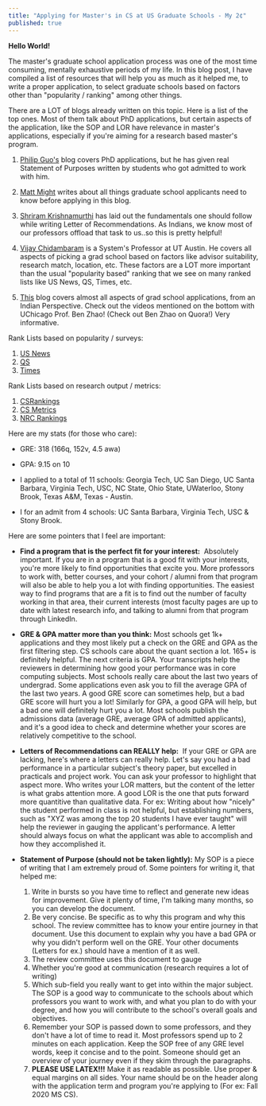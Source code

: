 ```yaml
---
title: "Applying for Master's in CS at US Graduate Schools - My 2¢"
published: true
---
```


**Hello World!**

The master's graduate school application process was one of the most time consuming, mentally exhaustive periods of my life. In this blog post, I have compiled a list of resources that will help you as much as it helped me, to write a proper application, to select graduate schools based on factors other than "popularity / ranking" among other things.

There are a LOT of blogs already written on this topic. Here is a list of the top ones. Most of them talk about PhD applications, but certain aspects of the application, like the SOP and LOR have relevance in master's applications, especially if you're aiming for a research based master's program.  

1. <a href="http://web.archive.org/web/20190714154122/http://www.pgbovine.net/PhD-application-essay-examples.htm" target="_top">Philip Guo's</a> blog covers PhD applications, but he has given real Statement of Purposes written by students who got admitted to work with him.

2. <a href="http://matt.might.net/articles/how-to-apply-and-get-in-to-graduate-school-in-science-mathematics-engineering-or-computer-science/" target="_top">Matt Might</a> writes about all things graduate school applicants need to know before applying in this blog.

3. <a href="http://cs.brown.edu/~sk/Memos/Grad-School-Recos/" target="_top">Shriram Krishnamurthi</a> has laid out the fundamentals one should follow while writing Letter of Recommendations. As Indians, we know most of our professors offload that task to us..so this is pretty helpful!

4. <a href="https://medium.com/@vijayc/how-to-pick-a-grad-school-for-a-phd-in-computer-science-a5ce7dceb246" target="_top">Vijay Chidambaram</a> is a System's Professor at UT Austin. He covers all aspects of picking a grad school based on factors like advisor suitability, research match, location, etc. These factors are a LOT more important than the usual "popularity based" ranking that we see on many ranked lists like US News, QS, Times, etc.

5. <a href="http://precog.iiitd.edu.in/graduate-school-faqs.html" target="_top">This</a> blog covers almost all aspects of grad school applications, from an Indian Perspective. Check out the videos mentioned on the bottom with UChicago Prof. Ben Zhao! (Check out Ben Zhao on Quora!) Very informative.


Rank Lists based on popularity / surveys:
1. [US News](https://www.usnews.com/best-graduate-schools/top-science-schools/computer-science-rankings)
2. [QS](https://www.topuniversities.com/university-rankings/university-subject-rankings/2020/computer-science-information-systems) 
2. [Times](https://www.timeshighereducation.com/world-university-rankings/2020/world-ranking#!/page/0/length/25/locations/US/subjects/3081/sort_by/rank/sort_order/asc/cols/stats) 

Rank Lists based on research output / metrics:
1. [CSRankings](https://csrankings.org)
2. [CS Metrics](http://csmetrics.org/)
3. [NRC Rankings](https://www.chronicle.com/article/NRC-Rankings-Overview-/124721/)


Here are my stats (for those who care):

* GRE: 318 (166q, 152v, 4.5 awa)
* GPA: 9.15 on 10

* I applied to a total of 11 schools: Georgia Tech, UC San Diego, UC Santa Barbara, Virginia Tech, USC, NC State, Ohio State, UWaterloo, Stony Brook, Texas A&M, Texas - Austin.

* I for an admit from 4 schools: UC Santa Barbara, Virginia Tech, USC & Stony Brook.

Here are some pointers that I feel are important:

* **Find a program that is the perfect fit for your interest:**  Absolutely important. If you are in a program that is a good fit with your interests, you're more likely to find opportunities that excite you. More professors to work with, better courses, and your cohort /  alumni from that program will also be able to help you a lot with finding opportunities.  The easiest way to find programs that are a fit is to find out the number of faculty working in that area, their current interests (most faculty pages are up to date with latest research info, and talking to alumni from that program through LinkedIn.

* **GRE & GPA matter more than you think:**  Most schools get 1k+ applications and they most likely put a check on the GRE and GPA as the first filtering step. CS schools care about the quant section a lot. 165+ is definitely helpful. The next criteria is GPA. Your transcripts help the reviewers in determining how good your performance was in core computing subjects. Most schools really care about the last two years of undergrad. Some applications even ask you to fill the average GPA of the last two years. A good GRE score can sometimes help, but a bad GRE score will hurt you a lot! Similarly for GPA, a good GPA will help, but a bad one will definitely hurt you a lot. Most schools publish the admissions data (average GRE, average GPA of admitted applicants), and it's a good idea to check and determine whether your scores are relatively competitive to the school.

* **Letters of Recommendations can REALLY help:**  If your GRE or GPA are lacking, here's where a letters can really help. Let's say you had a bad performance in a particular subject's theory paper, but excelled in practicals and project work. You can ask your professor to highlight that aspect more. Who writes your LOR matters, but the content of the letter is what grabs attention more. A good LOR is the one that puts forward more quantitive than qualitative data. For ex: Writing about how "nicely" the student performed in class is not helpful, but establishing numbers, such as "XYZ was among the top 20 students I have ever taught" will help the reviewer in gauging the applicant's performance. A letter should always focus on what the applicant was able to accomplish and how they accomplished it. 

* **Statement of Purpose (should not be taken lightly):** My SOP is a piece of writing that I am extremely proud of. Some pointers for writing it, that helped me: 

  1. Write in bursts so you have time to reflect and generate new ideas for improvement. Give it plenty of time, I'm talking many months, so you can develop the document.
  2.  Be very concise. Be specific as to why this program and why this school. The review committee has to know your entire journey in that document. Use this document to explain why you have a bad GPA or why you didn't perform well on the GRE. Your other documents (Letters for ex.) should have a mention of it as well.
  3.  The review committee uses this document to gauge 
    1. Whether you're good at communication (research requires a lot of writing)
    2. Which sub-field you really want to get into within the major subject. The SOP is a good way to communicate to the schools about which professors you want to        work with, and what you plan to do with your degree, and how you will contribute to the school's overall goals and objectives.
  4. Remember your SOP is passed down to some professors, and they don't have a lot of time to read it. Most professors spend up to 2 minutes on each application. Keep the SOP free of any GRE level words, keep it concise and to the point. Someone should get an overview of your journey even if they skim through the paragraphs. 
  5. **PLEASE USE LATEX!!!** Make it as readable as possible. Use proper & equal margins on all sides. Your name should be on the header along with the application term and program you're applying to (For ex: Fall 2020 MS CS).



